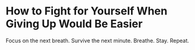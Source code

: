 # How to Fight for Yourself When Giving Up Would Be Easier

Focus on the next breath. Survive the next minute. Breathe. Stay. Repeat.